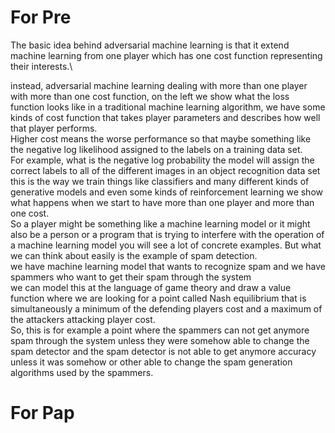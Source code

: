 # For Pre
The basic idea behind adversarial machine learning is that it extend machine learning from one player which has one cost function representing their interests.\

instead, adversarial machine learning  dealing with more than one player with more than one cost function, on the left we show what the loss function looks like in a traditional machine learning algorithm, we have some kinds of cost function that takes player parameters and describes how well that player performs. \
Higher cost means the worse performance so that maybe something like the negative log likelihood assigned to the labels on a training data set.\
For example, what is the negative log probability the model will assign the correct labels to all of the different images in an object recognition data set this is the way we train things like classifiers and many different kinds of generative models and even some kinds of reinforcement learning
we show what happens when we start to have more than one player and more than one cost. \
So a player might be something like a machine learning model or it might also be a person or a program that is trying to interfere with the operation of a machine learning model you will see a lot of concrete examples. But what we can think about easily is the example of spam detection. \
we have machine learning model that wants to recognize spam and we have spammers who want to get their spam through the system\
we can model this at the language of game theory and draw a value function where we are looking for a point called Nash equilibrium that is simultaneously a minimum of the defending players cost and a maximum of the attackers attacking player cost. \
So, this is for example a point where the spammers can not get anymore spam through the system unless they were somehow able to change the spam detector and the spam detector is not able to get anymore accuracy unless it was somehow or other able to change the spam generation algorithms used by the spammers.

# For Pap
